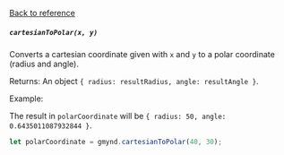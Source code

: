 [Back to reference](../README.md)

##### `cartesianToPolar(x, y)`
Converts a cartesian coordinate given with `x` and `y` to a polar coordinate (radius and angle).

Returns:
An object `{ radius: resultRadius, angle: resultAngle }`.

Example:

The result in `polarCoordinate` will be `{ radius: 50, angle: 0.6435011087932844 }`.
```javascript
let polarCoordinate = gmynd.cartesianToPolar(40, 30);
```

